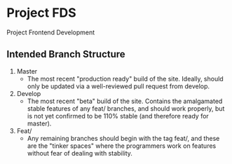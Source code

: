 # Project FDS
Project Frontend Development 
## Intended Branch Structure
1. Master
	* The most recent "production ready" build of the site. Ideally, should only be updated via a well-reviewed pull request from develop. 
2. Develop
	* The most recent "beta" build of the site. Contains the amalgamated stable features of any feat/ branches, and should work properly, but is not yet confirmed to be 110% stable (and therefore ready for master). 
3. Feat/
	* Any remaining branches should begin with the tag feat/, and these are the "tinker spaces" where the programmers work on features without fear of dealing with stability. 
